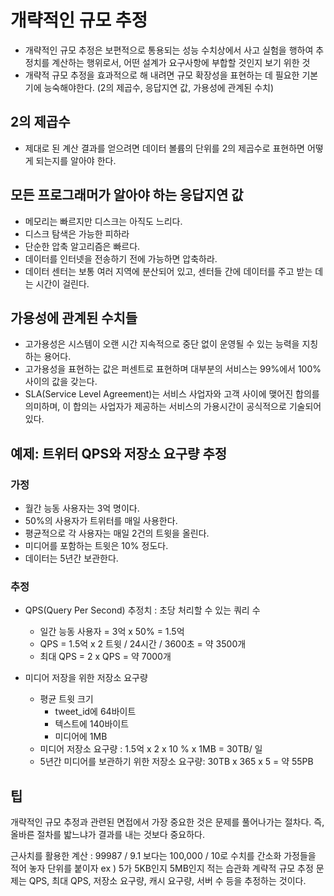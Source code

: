 # 개략적인 규모 추정

- 개략적인 규모 추정은 보편적으로 통용되는 성능 수치상에서 사고 실험을 행하여 추정치를 계산하는 행위로서, 어떤 설계가 요구사항에 부합할 것인지 보기 위한 것
- 개략적 규모 추정을 효과적으로 해 내려면 규모 확장성을 표현하는 데 필요한 기본기에 능숙해야한다. (2의 제곱수, 응답지연 값, 가용성에 관계된 수치)

## 2의 제곱수

- 제대로 된 계산 결과를 얻으려면 데이터 볼륨의 단위를 2의 제곱수로 표현하면 어떻게 되는지를 알아야 한다.

## 모든 프로그래머가 알아야 하는 응답지연 값

- 메모리는 빠르지만 디스크는 아직도 느리다.
- 디스크 탐색은 가능한 피하라
- 단순한 압축 알고리즘은 빠르다.
- 데이터를 인터넷을 전송하기 전에 가능하면 압축하라.
- 데이터 센터는 보통 여러 지역에 분산되어 있고, 센터들 간에 데이터를 주고 받는 데는 시간이 걸린다.

## 가용성에 관계된 수치들

- 고가용성은 시스템이 오랜 시간 지속적으로 중단 없이 운영될 수 있는 능력을 지칭하는 용어다.
- 고가용성을 표현하는 값은 퍼센트로 표현하며 대부분의 서비스는 99%에서 100% 사이의 값을 갖는다.
- SLA(Service Level Agreement)는 서비스 사업자와 고객 사이에 맺어진 합의를 의미하며, 이 합의는 사업자가 제공하는 서비스의 가용시간이 공식적으로 기술되어 있다.

## 예제: 트위터 QPS와 저장소 요구량 추정

### 가정

- 월간 능동 사용자는 3억 명이다.
- 50%의 사용자가 트위터를 매일 사용한다.
- 평균적으로 각 사용자는 매일 2건의 트윗을 올린다.
- 미디어를 포함하는 트윗은 10% 정도다.
- 데이터는 5년간 보관한다.

### 추정

- QPS(Query Per Second) 추정치 : 초당 처리할 수 있는 쿼리 수

  - 일간 능동 사용자 = 3억 x 50% = 1.5억
  - QPS = 1.5억 x 2 트윗 / 24시간 / 3600초 = 약 3500개
  - 최대 QPS = 2 x QPS = 약 7000개

- 미디어 저장을 위한 저장소 요구량
  - 평균 트윗 크기
    - tweet_id에 64바이트
    - 텍스트에 140바이트
    - 미디어에 1MB
  - 미디어 저장소 요구량 : 1.5억 x 2 x 10 % x 1MB = 30TB/ 일
  - 5년간 미디어를 보관하기 위한 저장소 요구량: 30TB x 365 x 5 = 약 55PB

## 팁

개략적인 규모 추정과 관련된 면접에서 가장 중요한 것은 문제를 풀어나가는 절차다. 즉, 올바른 절차를 밟느냐가 결과를 내는 것보다 중요하다.

근사치를 활용한 계산 : 99987 / 9.1 보다는 100,000 / 10로 수치를 간소화
가정들을 적어 놓자
단위를 붙이자 ex ) 5가 5KB인지 5MB인지 적는 습관화
계략적 규모 추정 문제는 QPS, 최대 QPS, 저장소 요구량, 캐시 요구량, 서버 수 등을 추정하는 것이다.
